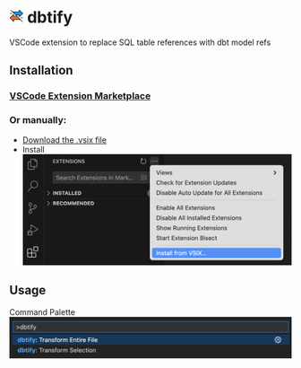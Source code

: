 # <img src='ICON.png' height=25px> dbtify

VSCode extension to replace SQL table references with dbt model refs

## Installation

### [VSCode Extension Marketplace](https://marketplace.visualstudio.com/items?itemName=sahilng.dbtify)

### Or manually:

- [Download the .vsix file](https://raw.githubusercontent.com/sahilng/dbtify/main/dbtify.vsix)
- Install
![image](INSTALLATION.png)

## Usage
Command Palette
![image](USAGE.png)